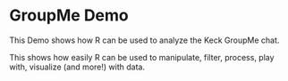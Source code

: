 # GroupMe Demo

This Demo shows how R can be used to analyze the Keck GroupMe chat.

This shows how easily R can be used to manipulate, filter, process, play with, visualize (and more!) with data.
